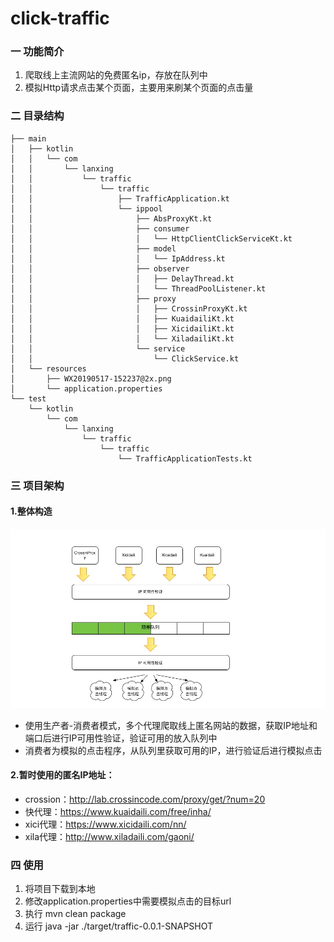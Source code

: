 # click-traffic
### 一 功能简介
1. 爬取线上主流网站的免费匿名ip，存放在队列中
2. 模拟Http请求点击某个页面，主要用来刷某个页面的点击量

### 二 目录结构

```
├── main
│   ├── kotlin
│   │   └── com
│   │       └── lanxing
│   │           └── traffic
│   │               └── traffic
│   │                   ├── TrafficApplication.kt
│   │                   └── ippool
│   │                       ├── AbsProxyKt.kt
│   │                       ├── consumer
│   │                       │   └── HttpClientClickServiceKt.kt
│   │                       ├── model
│   │                       │   └── IpAddress.kt
│   │                       ├── observer
│   │                       │   ├── DelayThread.kt
│   │                       │   └── ThreadPoolListener.kt
│   │                       ├── proxy
│   │                       │   ├── CrossinProxyKt.kt
│   │                       │   ├── KuaidailiKt.kt
│   │                       │   ├── XicidailiKt.kt
│   │                       │   └── XiladailiKt.kt
│   │                       └── service
│   │                           └── ClickService.kt
│   └── resources
│       ├── WX20190517-152237@2x.png
│       └── application.properties
└── test
    └── kotlin
        └── com
            └── lanxing
                └── traffic
                    └── traffic
                        └── TrafficApplicationTests.kt
```



### 三 项目架构
#### 1.整体构造
![WX20190517-152237@2x](./src/main/resources/结构.jpg)
+ 使用生产者-消费者模式，多个代理爬取线上匿名网站的数据，获取IP地址和端口后进行IP可用性验证，验证可用的放入队列中
+ 消费者为模拟的点击程序，从队列里获取可用的IP，进行验证后进行模拟点击

#### 2.暂时使用的匿名IP地址：
+ crossion：http://lab.crossincode.com/proxy/get/?num=20
+ 快代理：https://www.kuaidaili.com/free/inha/
+ xici代理：https://www.xicidaili.com/nn/
+ xila代理：http://www.xiladaili.com/gaoni/

### 四 使用
1. 将项目下载到本地
2. 修改application.properties中需要模拟点击的目标url
3. 执行 mvn clean package
4. 运行 java -jar ./target/traffic-0.0.1-SNAPSHOT
